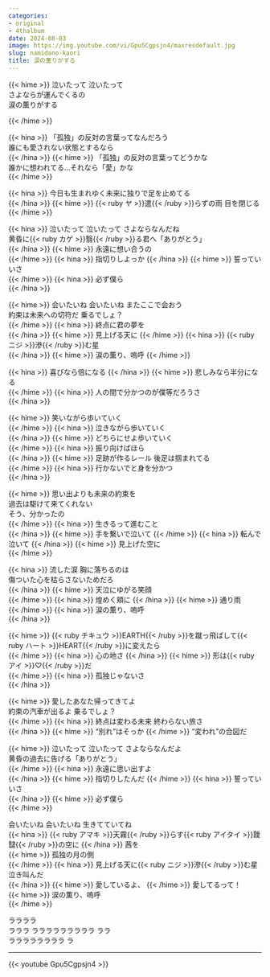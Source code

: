 ```yaml
---
categories:
- original
- 4thalbum
date: 2024-08-03
image: https://img.youtube.com/vi/Gpu5Cgpsjn4/maxresdefault.jpg
slug: namidano-kaori
title: 涙の薫りがする
---
```



{{< hime >}}
泣いたって 泣いたって  
さよならが運んでくるの  
涙の薫りがする  

{{< /hime >}}

{{< hina >}}
「孤独」の反対の言葉ってなんだろう  
誰にも愛されない状態とするなら  
{{< /hina >}}
{{< hime >}}
「孤独」の反対の言葉ってどうかな  
誰かに想われてる…それなら「愛」かな  
{{< /hime >}}

{{< hina >}}
今日も生まれゆく未来に独りで足を止めてる  
{{< /hina >}}
{{< hime >}}
{{< ruby ヤ >}}遣{{< /ruby >}}らずの雨 目を閉じる  
{{< /hime >}}

{{< hina >}}
泣いたって 泣いたって さよならなんだね  
黄昏に{{< ruby カゲ >}}翳{{< /ruby >}}る君へ「ありがとう」  
{{< /hina >}}
{{< hime >}}
永遠に想い合うの  
{{< /hime >}}
{{< hina >}}
指切りしよっか
{{< /hina >}} 
{{< hime >}}
誓っていいさ  
{{< /hime >}}
{{< hina >}}
必ず僕ら  
{{< /hina >}}

{{< hime >}}
会いたいね 会いたいね またここで会おう  
約束は未来への切符だ 乗るでしょ？  
{{< /hime >}}
{{< hina >}}
終点に君の夢を  
{{< /hina >}}
{{< hime >}}
見上げる天に
{{< /hime >}}
{{< hina >}}
{{< ruby ニジ >}}滲{{< /ruby >}}む星  
{{< /hina >}}
{{< hime >}}
涙の薫り、嗚呼
{{< /hime >}}  

{{< hina >}}
喜びなら倍になる 
{{< /hina >}}
{{< hime >}}
悲しみなら半分になる  
{{< /hime >}}
{{< hina >}}
人の間で分かつのが僕等だろうさ  
{{< /hina >}}

{{< hime >}}
笑いながら歩いていく  
{{< /hime >}}
{{< hina >}}
泣きながら歩いていく  
{{< /hina >}}
{{< hime >}}
どちらにせよ歩いていく  
{{< /hime >}}
{{< hina >}}
振り向けばほら  
{{< /hina >}}
{{< hime >}}
足跡が作るレール 後足は掴まれてる  
{{< /hime >}}
{{< hina >}}
行かないでと身を分かつ  
{{< /hina >}}

{{< hime >}}
思い出よりも未来の約束を  
過去は駆けて来てくれない  
そう、分かったの  
{{< /hime >}}
{{< hina >}}
生きるって進むこと  
{{< /hina >}}
{{< hime >}}
手を繋いで泣いて
{{< /hime >}}
{{< hina >}}
転んで泣いて
{{< /hina >}}
{{< hime >}}
見上げた空に  
{{< /hime >}}

{{< hina >}}
流した涙 胸に落ちるのは  
傷ついた心を枯らさないためだろ  
{{< /hina >}}
{{< hime >}}
天泣にゆがる笑顔  
{{< /hime >}}
{{< hina >}}
煌めく頬に 
{{< /hina >}}
{{< hime >}}
通り雨  
{{< /hime >}}
{{< hina >}}
涙の薫り、嗚呼  
{{< /hina >}}

{{< hime >}}
{{< ruby チキュウ >}}EARTH{{< /ruby >}}を蹴っ飛ばして{{< ruby ハート >}}HEART{{< /ruby >}}に変えたら  
{{< /hime >}}
{{< hina >}}
心の地さ 
{{< /hina >}}
{{< hime >}}
形は{{< ruby アイ >}}♡{{< /ruby >}}だ  
{{< /hime >}}
{{< hina >}}
孤独じゃないさ  
{{< /hina >}}

{{< hime >}}
愛したあなた帰ってきてよ  
約束の汽車が出るよ 乗るでしょ？  
{{< /hime >}}
{{< hina >}}
終点は変わる未来 終わらない旅さ  
{{< /hina >}}
{{< hime >}}
“別れ”はそっか 
{{< /hime >}}
“変われ”の合図だ  

{{< hime >}}
泣いたって 泣いたって さよならなんだよ  
黄昏の過去に告げる「ありがとう」  
{{< /hime >}}
{{< hina >}}
永遠に思い出すよ  
{{< /hina >}}
{{< hime >}}
指切りしたんだ 
{{< /hime >}}
{{< hina >}}
誓っていいさ  
{{< /hina >}}
{{< hime >}}
必ず僕ら  
{{< /hime >}}

会いたいね 会いたいね 生きてていてね  
{{< hina >}}
{{< ruby アマキ >}}天霧{{< /ruby >}}らす{{< ruby アイタイ >}}靉靆{{< /ruby >}}の空に 
{{< /hina >}}
茜を  
{{< hime >}}
孤独の月の側  
{{< /hime >}}
{{< hina >}}
見上げる天に{{< ruby ニジ >}}滲{{< /ruby >}}む星  
泣き叫んだ  
{{< /hina >}}
{{< hime >}}
愛しているよ、
{{< /hime >}}
愛してるって！  
{{< hime >}}
涙の薫り、嗚呼  
{{< /hime >}}

ララララ  
ラララ ラララララララララ ララ  
ララララララララ ラ  

---

{{< youtube Gpu5Cgpsjn4 >}}
